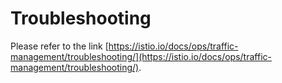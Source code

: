 # Troubleshooting

Please refer to the link [https://istio.io/docs/ops/traffic-management/troubleshooting/](https://istio.io/docs/ops/traffic-management/troubleshooting/).
